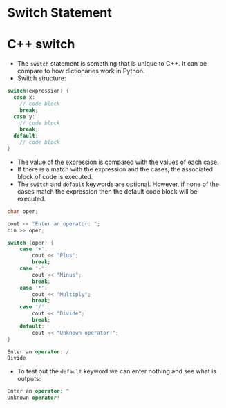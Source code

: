 # Switch Statement

# C++ switch

- The `switch` statement is something that is unique to C++. It can be compare to how dictionaries work in Python.
- Switch structure:

```cpp
switch(expression) {
  case x:
    // code block
    break;
  case y:
    // code block
    break;
  default:
    // code block
}
```

- The value of the expression is compared with the values of each case.
- If there is a match with the expression and the cases, the associated block of code is executed.
- The  `switch` and `default` keywords are optional. However, if none of the cases match the expression then the default code block will be executed.

```cpp
char oper;

cout << "Enter an operator: ";
cin >> oper;

switch (oper) {
    case '+':
        cout << "Plus";
        break;
    case '-':
        cout << "Minus";
        break;
    case '*':
        cout << "Multiply";
        break;
    case '/':
        cout << "Divide";
        break;
    default:
        cout << "Unknown operator!";
}
```

```cpp
Enter an operator: /
Divide
```

- To test out the `default` keyword we can enter nothing and see what is outputs:

```cpp
Enter an operator: ^
Unknown operator!
```